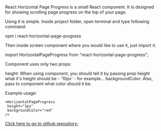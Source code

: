 React Horizontal Page Progress is a small React component.
It is designed for showing scrolling page progress on the top of your page.

Using it is simple. Inside project folder, open terminal and type following command:

npm i react-horizontal-page-progress

Then inside screen component where you would like to use it, just import it.

import HorizontalPageProgress from "react-horizontal-page-progress";

Component uses only two props:

height: When using component, you should tell it by passing prop height what it's height should be - '10px' - for example...
backgroundColor: Also, pass to component what color should it be.

Example usage:

```
<HorizontalPageProgress
 height="1px"
 backgroundColor="red"
/>
```

[Click here to go to github repository:](https://github.com/Lazzaro83/React-Horizontal-Page-Progress)
